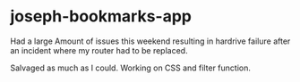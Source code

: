 ﻿# joseph-bookmarks-app
Had a large Amount of issues this weekend resulting in hardrive failure after an incident where my router had to be replaced.

Salvaged as much as I could. Working on CSS and filter function.
